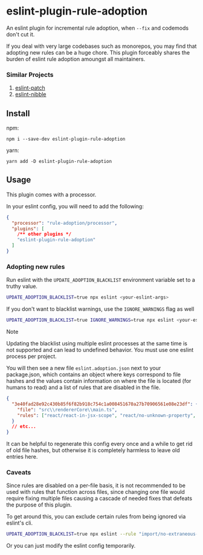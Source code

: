 # eslint-plugin-rule-adoption

An eslint plugin for incremental rule adoption, when `--fix` and codemods don't cut it.

If you deal with very large codebases such as monorepos, you may find that adopting new rules can be a huge chore.
This plugin forceably shares the burden of eslint rule adoption amoungst all maintainers.

### Similar Projects

1. [eslint-patch](https://www.npmjs.com/package/@rushstack/eslint-patch)
2. [eslint-nibble](https://www.npmjs.com/package/eslint-nibble)

## Install

npm:

```
npm i --save-dev eslint-plugin-rule-adoption
```

yarn:

```
yarn add -D eslint-plugin-rule-adoption
```

## Usage

This plugin comes with a processor.

In your eslint config, you will need to add the following:

```json
{
  "processor": "rule-adoption/processor",
  "plugins": [
    /** other plugins */
    "eslint-plugin-rule-adoption"
  ]
}
```

### Adopting new rules

Run eslint with the `UPDATE_ADOPTION_BLACKLIST` environment variable set to a truthy value.

```sh
UPDATE_ADOPTION_BLACKLIST=true npx eslint <your-eslint-args>
```

If you don't want to blacklist warnings, use the `IGNORE_WARNINGS` flag as well

```sh
UPDATE_ADOPTION_BLACKLIST=true IGNORE_WARNINGS=true npx eslint <your-eslint-args>
```

> [!NOTE]
> Updating the blacklist using multiple eslint processes at the same time is not supported and can lead to undefined behavior. You must use one eslint process per project.

You will then see a new file `eslint.adoption.json` next to your package.json, which contains an object where keys correspond to file hashes and the values contain information on where the file is located (for humans to read) and a list of rules that are disabled in the file.

```json
{
  "3e40fad28e92c430b85f6f82b918c754c1a008451670a27b70906561e08e23df": {
    "file": "src\\rendererCore\\main.ts",
    "rules": ["react/react-in-jsx-scope", "react/no-unknown-property", "no-console"]
  }
  // etc...
}
```

It can be helpful to regenerate this config every once and a while to get rid of old file hashes, but otherwise it is completely harmless to leave old entries here.

### Caveats

Since rules are disabled on a per-file basis, it is not recommended to be used with rules that function across files, since changing one file would require fixing multiple files causing a cascade of needed fixes that defeats the purpose of this plugin.

To get around this, you can exclude certain rules from being ignored via eslint's cli.

```sh
UPDATE_ADOPTION_BLACKLIST=true npx eslint --rule "import/no-extraneous-dependencies: off" <your-eslint-args>
```

Or you can just modify the eslint config temporarily.
